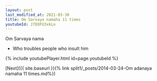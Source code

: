 ```yaml
---
layout: post
last_modified_at: 2021-03-30
title: Om Sarvaya namaha 11 times
youtubeId: J7EOFU3xkLo
---
```

 
 
Om Sarvaya nama 
 
 -  Who troubles people who insult him 
 
  
 
  
 
 
 
 
 
 


{% include youtubePlayer.html id=page.youtubeId %}
 
[Next]({{ site.baseurl }}{% link  split1/_posts/2014-03-24-Om adanaya namaha 11 times.md%})
 

